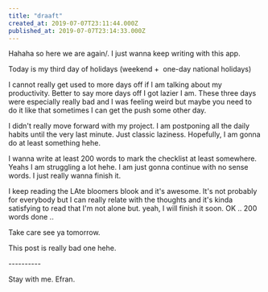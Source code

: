 ```yaml
---
title: "draaft"
created_at: 2019-07-07T23:11:44.000Z
published_at: 2019-07-07T23:14:33.000Z
---
```

Hahaha so here we are again/. I just wanna keep writing with this app.

Today is my third day of holidays (weekend +  one-day national holidays)

I cannot really get used to more days off if I am talking about my productivity. Better to say more days off I got lazier I am. These three days were especially really bad and I was feeling weird but maybe you need to do it like that sometimes I can get the push some other day.

I didn't really move forward with my project. I am postponing all the daily habits until the very last minute. Just classic laziness. Hopefully, I am gonna do at least something hehe.

I wanna write at least 200 words to mark the checklist at least somewhere. Yeahs I am struggling a lot hehe. I am just gonna continue with no sense words. I just really wanna finish it.

I keep reading the LAte bloomers blook and it's awesome. It's not probably for everybody but I can really relate with the thoughts and it's kinda satisfying to read that I'm not alone but. yeah, I will finish it soon. OK .. 200 words done .. 

Take care see ya tomorrow.

This post is really bad one hehe.

\----------

Stay with me. Efran.
